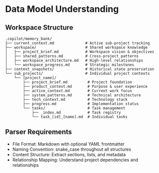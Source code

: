 # Data Model Understanding

## Workspace Structure

```
.copilot/memory_bank/
├── current_context.md              # Active sub-project tracking
├── workspace/                      # Shared workspace knowledge
│   ├── project_brief.md            # Workspace vision & objectives
│   ├── shared_patterns.md          # Cross-project patterns
│   ├── workspace_architecture.md   # High-level relationships
│   └── workspace_progress.md       # Strategic milestones
├── context_snapshots/              # Historical state preservation
└── sub_projects/                   # Individual project contexts
    └── [project_name]/
        ├── project_brief.md         # Project foundation
        ├── product_context.md       # Purpose & user experience
        ├── active_context.md        # Current work focus
        ├── system_patterns.md       # Technical architecture
        ├── tech_context.md          # Technology stack
        ├── progress.md              # Implementation status
        └── tasks/                   # Task management
            ├── _index.md            # Task registry
            └── task_[id]_[name].md  # Individual tasks
```

## Parser Requirements

- File Format: Markdown with optional YAML frontmatter
- Naming Convention: snake_case throughout all structures
- Content Structure: Extract sections, lists, and metadata
- Relationship Mapping: Understand project dependencies and relationships

